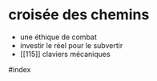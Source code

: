 # croisée des chemins

- une éthique de combat
- investir le réel pour le subvertir
- [[115]] claviers mécaniques


#index
